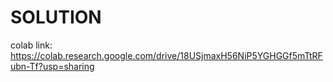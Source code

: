 # SOLUTION
colab link: https://colab.research.google.com/drive/18USjmaxH56NiP5YGHGGf5mTtRFubn-Tf?usp=sharing
